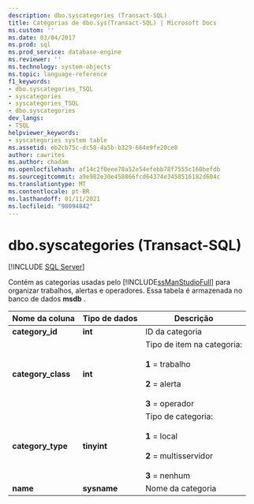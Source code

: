 ```yaml
---
description: dbo.syscategories (Transact-SQL)
title: Categorias de dbo.sys(Transact-SQL) | Microsoft Docs
ms.custom: ''
ms.date: 03/04/2017
ms.prod: sql
ms.prod_service: database-engine
ms.reviewer: ''
ms.technology: system-objects
ms.topic: language-reference
f1_keywords:
- dbo.syscategories_TSQL
- syscategories
- syscategories_TSQL
- dbo.syscategories
dev_langs:
- TSQL
helpviewer_keywords:
- syscategories system table
ms.assetid: eb2cb75c-dc58-4a5b-b329-664e9fe20ce0
author: cawrites
ms.author: chadam
ms.openlocfilehash: af14c2f0eee78a52e54efebb78f7555c160befdb
ms.sourcegitcommit: a9e982e30e458866fcd64374e3458516182d604c
ms.translationtype: MT
ms.contentlocale: pt-BR
ms.lasthandoff: 01/11/2021
ms.locfileid: "98094842"
---
```

# <a name="dbosyscategories-transact-sql"></a>dbo.syscategories (Transact-SQL)
[!INCLUDE [SQL Server](../../includes/applies-to-version/sqlserver.md)]

  Contém as categorias usadas pelo [!INCLUDE[ssManStudioFull](../../includes/ssmanstudiofull-md.md)] para organizar trabalhos, alertas e operadores. Essa tabela é armazenada no banco de dados **msdb** .  
  
|Nome da coluna|Tipo de dados|Descrição|  
|-----------------|---------------|-----------------|  
|**category_id**|**int**|ID da categoria|  
|**category_class**|**int**|Tipo de item na categoria:<br /><br /> **1** = trabalho<br /><br /> **2** = alerta<br /><br /> **3** = operador|  
|**category_type**|**tinyint**|Tipo de categoria:<br /><br /> **1** = local<br /><br /> **2** = multisservidor<br /><br /> **3** = nenhum|  
|**name**|**sysname**|Nome da categoria|  
  
  
